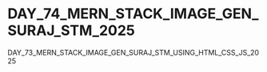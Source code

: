 # DAY_74_MERN_STACK_IMAGE_GEN_SURAJ_STM_2025
DAY_73_MERN_STACK_IMAGE_GEN_SURAJ_STM_USING_HTML_CSS_JS_2025
